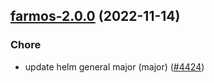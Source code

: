 

## [farmos-2.0.0](https://github.com/truecharts/charts/compare/farmos-1.0.4...farmos-2.0.0) (2022-11-14)

### Chore

- update helm general major (major) ([#4424](https://github.com/truecharts/charts/issues/4424))
  
  